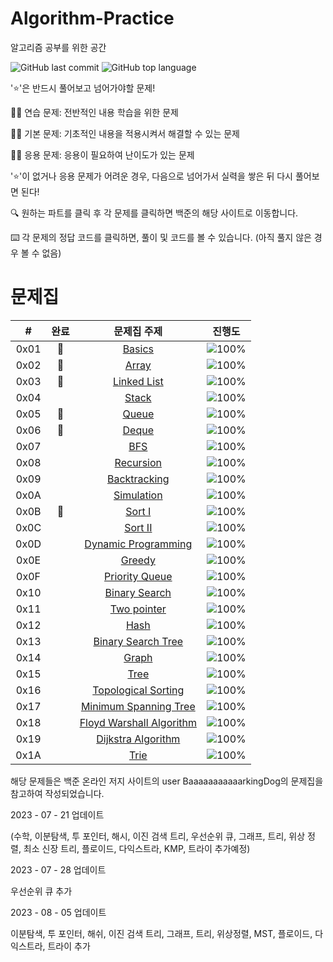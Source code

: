 # Algorithm-Practice
알고리즘 공부를 위한 공간



![GitHub last commit](https://img.shields.io/github/last-commit/AshtonSW/Algorithm-Practice)
![GitHub top language](https://img.shields.io/github/languages/top/AshtonSW/Algorithm-Practice?color=red&logo=C++)
<!-- ![GitHub commit activity](https://img.shields.io/github/commit-activity/m/AshtonSW/Algorithm-Practice) -->


'⭐️'은 반드시 풀어보고 넘어가야할 문제!

🏃‍♀️ 연습 문제: 전반적인 내용 학습을 위한 문제

🏃‍♀️ 기본 문제: 기초적인 내용을 적용시켜서 해결할 수 있는 문제

🏃‍♀️ 응용 문제: 응용이 필요하여 난이도가 있는 문제

'⭐️'이 없거나 응용 문제가 어려운 경우, 다음으로 넘어가서 실력을 쌓은 뒤 다시 풀어보면 된다!


🔍 원하는 파트를 클릭 후 각 문제를 클릭하면 백준의 해당 사이트로 이동합니다.

⌨️ 각 문제의 정답 코드를 클릭하면, 풀이 및 코드를 볼 수 있습니다. (아직 풀지 않은 경우 볼 수 없음)


# 문제집
| # | 완료 | 문제집 주제 | 진행도 |
| :--: | :--: | :--: | :--: |
| 0x01 | 🏅 |[Basics](workbook/0x01_Basics.md) | ![100%](https://progress-bar.dev/27/?scale=27&title=progress&width=500&color=babaca&suffix=/27) |
| 0x02 | 🏅 |[Array](workbook/0x02_Array.md) | ![100%](https://progress-bar.dev/8/?scale=8&title=progress&width=500&color=babaca&suffix=/8) |
| 0x03 | 🏅 |[Linked List](workbook/0x03_LinkedList.md) | ![100%](https://progress-bar.dev/3/?scale=3&title=progress&width=500&color=babaca&suffix=/3) |
| 0x04 | |[Stack](workbook/0x04_Stack.md) | ![100%](https://progress-bar.dev/5/?scale=8&title=progress&width=500&color=babaca&suffix=/8) |
| 0x05 | 🏅 |[Queue](workbook/0x05_Queue.md) | ![100%](https://progress-bar.dev/3/?scale=3&title=progress&width=500&color=babaca&suffix=/3) |
| 0x06 | 🏅 |[Deque](workbook/0x06_Deque.md) | ![100%](https://progress-bar.dev/4/?scale=4&title=progress&width=500&color=babaca&suffix=/4) |
| 0x07 | |[BFS](workbook/0x07_BFS.md) | ![100%](https://progress-bar.dev/12/?scale=30&title=progress&width=500&color=babaca&suffix=/30) |
| 0x08 | |[Recursion](workbook/0x08_Recursion.md) | ![100%](https://progress-bar.dev/5/?scale=10&title=progress&width=500&color=babaca&suffix=/10) |
| 0x09 | |[Backtracking](workbook/0x09_Backtracking.md) | ![100%](https://progress-bar.dev/10/?scale=20&title=progress&width=500&color=babaca&suffix=/20) |
| 0x0A | |[Simulation](workbook/0x0A_Simulation.md) | ![100%](https://progress-bar.dev/0/?scale=61&title=progress&width=500&color=babaca&suffix=/61) |
| 0x0B | 🏅 |[Sort I](workbook/0x0B_Sort_I.md) | ![100%](https://progress-bar.dev/8/?scale=8&title=progress&width=500&color=babaca&suffix=/8) |
| 0x0C | |[Sort II](workbook/0x0C_Sort_II.md) | ![100%](https://progress-bar.dev/7/?scale=9&title=progress&width=500&color=babaca&suffix=/9) |
| 0x0D | |[Dynamic Programming](workbook/0x0D_DynamicProgramming.md) | ![100%](https://progress-bar.dev/19/?scale=44&title=progress&width=500&color=babaca&suffix=/44) |
| 0x0E | |[Greedy](workbook/0x0E_Greedy.md) | ![100%](https://progress-bar.dev/10/?scale=17&title=progress&width=500&color=babaca&suffix=/17) |
| 0x0F | |[Priority Queue](workbook/0x0F_PriorityQueue.md) | ![100%](https://progress-bar.dev/6/?scale=8&title=progress&width=500&color=babaca&suffix=/8) |
| 0x10 | |[Binary Search](workbook/0x10_BinarySearch.md) | ![100%](https://progress-bar.dev/6/?scale=21&title=progress&width=500&color=babaca&suffix=/21) |
| 0x11 | |[Two pointer](workbook/0x11_TwoPointer.md) | ![100%](https://progress-bar.dev/3/?scale=11&title=progress&width=500&color=babaca&suffix=/11) |
| 0x12 | |[Hash](workbook/0x12_Hash.md) | ![100%](https://progress-bar.dev/3/?scale=10&title=progress&width=500&color=babaca&suffix=/10) |
| 0x13 | |[Binary Search Tree](workbook/0x13_BinarySearchTree.md) | ![100%](https://progress-bar.dev/2/?scale=7&title=progress&width=500&color=babaca&suffix=/7) |
| 0x14 | |[Graph](workbook/0x14_Graph.md) | ![100%](https://progress-bar.dev/4/?scale=13&title=progress&width=500&color=babaca&suffix=/13) |
| 0x15 | |[Tree](workbook/0x15_Tree.md) | ![100%](https://progress-bar.dev/1/?scale=13&title=progress&width=500&color=babaca&suffix=/13) |
| 0x16 | |[Topological Sorting](workbook/0x16_TopologicalSorting.md) | ![100%](https://progress-bar.dev/4/?scale=13&title=progress&width=500&color=babaca&suffix=/7) |
| 0x17 | |[Minimum Spanning Tree](workbook/0x17_MinimumSpanningTree.md) | ![100%](https://progress-bar.dev/0/?scale=9&title=progress&width=500&color=babaca&suffix=/9) |
| 0x18 | |[Floyd Warshall Algorithm](workbook/0x18_FloydWarshallAlgorithm.md) | ![100%](https://progress-bar.dev/1/?scale=15&title=progress&width=500&color=babaca&suffix=/15) |
| 0x19 | |[Dijkstra Algorithm](workbook/0x19_DijkstraAlgorithm.md) | ![100%](https://progress-bar.dev/0/?scale=14&title=progress&width=500&color=babaca&suffix=/14) |
| 0x1A | |[Trie](workbook/0x1B_Trie.md) | ![100%](https://progress-bar.dev/0/?scale=10&title=progress&width=500&color=babaca&suffix=/10) |

해당 문제들은 백준 온라인 저지 사이트의 user BaaaaaaaaaaarkingDog의 문제집을 참고하여 작성되었습니다.

2023 - 07 - 21 업데이트

(수학, 이분탐색, 투 포인터, 해시, 이진 검색 트리, 우선순위 큐, 그래프, 트리, 위상 정렬, 최소 신장 트리, 플로이드, 다익스트라, KMP, 트라이 추가예정)

2023 - 07 - 28 업데이트

우선순위 큐 추가

2023 - 08 - 05 업데이트

이분탐색, 투 포인터, 해쉬, 이진 검색 트리, 그래프, 트리, 위상정렬, MST, 플로이드, 다익스트라, 트라이 추가


